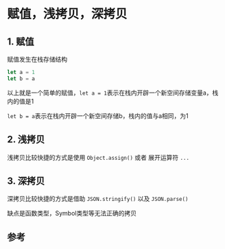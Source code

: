 # 赋值，浅拷贝，深拷贝

## 1. 赋值

赋值发生在栈存储结构

```js
let a = 1
let b = a
```

以上就是一个简单的赋值，`let a = 1`表示在栈内开辟一个新空间存储变量a，栈内的值是1

`let b = a`表示在栈内开辟一个新空间存储b，栈内的值与a相同，为1


## 2. 浅拷贝

浅拷贝比较快捷的方式是使用 `Object.assign()` 或者 展开运算符 `...`

## 3. 深拷贝

深拷贝比较快捷的方式是借助 `JSON.stringify()` 以及 `JSON.parse()`

缺点是函数类型，Symbol类型等无法正确的拷贝

## 参考
